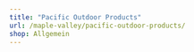 ```yaml
---
title: "Pacific Outdoor Products"
url: /maple-valley/pacific-outdoor-products/
shop: Allgemein
---
```

